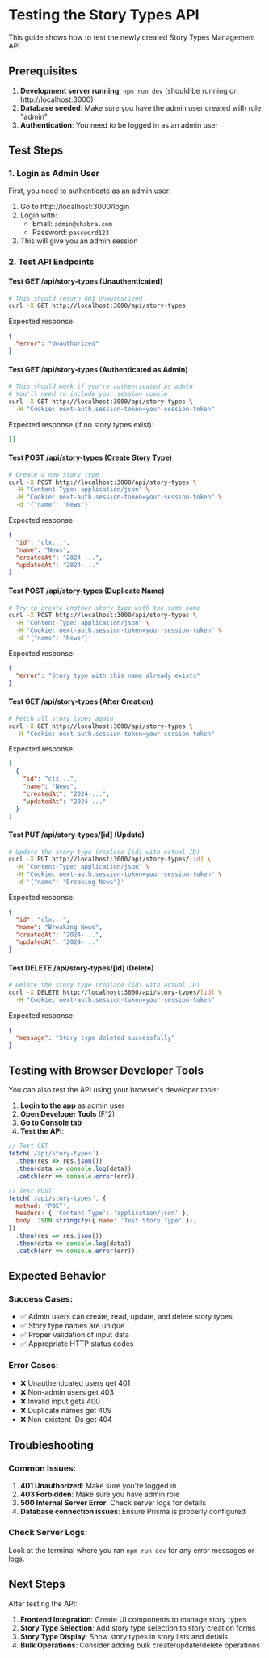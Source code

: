 # Testing the Story Types API

This guide shows how to test the newly created Story Types Management API.

## Prerequisites

1. **Development server running**: `npm run dev` (should be running on http://localhost:3000)
2. **Database seeded**: Make sure you have the admin user created with role "admin"
3. **Authentication**: You need to be logged in as an admin user

## Test Steps

### 1. Login as Admin User

First, you need to authenticate as an admin user:

1. Go to http://localhost:3000/login
2. Login with:
   - Email: `admin@shabra.com`
   - Password: `password123`
3. This will give you an admin session

### 2. Test API Endpoints

#### Test GET /api/story-types (Unauthenticated)

```bash
# This should return 401 Unauthorized
curl -X GET http://localhost:3000/api/story-types
```

Expected response:

```json
{
  "error": "Unauthorized"
}
```

#### Test GET /api/story-types (Authenticated as Admin)

```bash
# This should work if you're authenticated as admin
# You'll need to include your session cookie
curl -X GET http://localhost:3000/api/story-types \
  -H "Cookie: next-auth.session-token=your-session-token"
```

Expected response (if no story types exist):

```json
[]
```

#### Test POST /api/story-types (Create Story Type)

```bash
# Create a new story type
curl -X POST http://localhost:3000/api/story-types \
  -H "Content-Type: application/json" \
  -H "Cookie: next-auth.session-token=your-session-token" \
  -d '{"name": "News"}'
```

Expected response:

```json
{
  "id": "clx...",
  "name": "News",
  "createdAt": "2024-...",
  "updatedAt": "2024-..."
}
```

#### Test POST /api/story-types (Duplicate Name)

```bash
# Try to create another story type with the same name
curl -X POST http://localhost:3000/api/story-types \
  -H "Content-Type: application/json" \
  -H "Cookie: next-auth.session-token=your-session-token" \
  -d '{"name": "News"}'
```

Expected response:

```json
{
  "error": "Story type with this name already exists"
}
```

#### Test GET /api/story-types (After Creation)

```bash
# Fetch all story types again
curl -X GET http://localhost:3000/api/story-types \
  -H "Cookie: next-auth.session-token=your-session-token"
```

Expected response:

```json
[
  {
    "id": "clx...",
    "name": "News",
    "createdAt": "2024-...",
    "updatedAt": "2024-..."
  }
]
```

#### Test PUT /api/story-types/[id] (Update)

```bash
# Update the story type (replace [id] with actual ID)
curl -X PUT http://localhost:3000/api/story-types/[id] \
  -H "Content-Type: application/json" \
  -H "Cookie: next-auth.session-token=your-session-token" \
  -d '{"name": "Breaking News"}'
```

Expected response:

```json
{
  "id": "clx...",
  "name": "Breaking News",
  "createdAt": "2024-...",
  "updatedAt": "2024-..."
}
```

#### Test DELETE /api/story-types/[id] (Delete)

```bash
# Delete the story type (replace [id] with actual ID)
curl -X DELETE http://localhost:3000/api/story-types/[id] \
  -H "Cookie: next-auth.session-token=your-session-token"
```

Expected response:

```json
{
  "message": "Story type deleted successfully"
}
```

## Testing with Browser Developer Tools

You can also test the API using your browser's developer tools:

1. **Login to the app** as admin user
2. **Open Developer Tools** (F12)
3. **Go to Console tab**
4. **Test the API**:

```javascript
// Test GET
fetch('/api/story-types')
  .then(res => res.json())
  .then(data => console.log(data))
  .catch(err => console.error(err));

// Test POST
fetch('/api/story-types', {
  method: 'POST',
  headers: { 'Content-Type': 'application/json' },
  body: JSON.stringify({ name: 'Test Story Type' }),
})
  .then(res => res.json())
  .then(data => console.log(data))
  .catch(err => console.error(err));
```

## Expected Behavior

### Success Cases:

- ✅ Admin users can create, read, update, and delete story types
- ✅ Story type names are unique
- ✅ Proper validation of input data
- ✅ Appropriate HTTP status codes

### Error Cases:

- ❌ Unauthenticated users get 401
- ❌ Non-admin users get 403
- ❌ Invalid input gets 400
- ❌ Duplicate names get 409
- ❌ Non-existent IDs get 404

## Troubleshooting

### Common Issues:

1. **401 Unauthorized**: Make sure you're logged in
2. **403 Forbidden**: Make sure you have admin role
3. **500 Internal Server Error**: Check server logs for details
4. **Database connection issues**: Ensure Prisma is properly configured

### Check Server Logs:

Look at the terminal where you ran `npm run dev` for any error messages or logs.

## Next Steps

After testing the API:

1. **Frontend Integration**: Create UI components to manage story types
2. **Story Type Selection**: Add story type selection to story creation forms
3. **Story Type Display**: Show story types in story lists and details
4. **Bulk Operations**: Consider adding bulk create/update/delete operations
